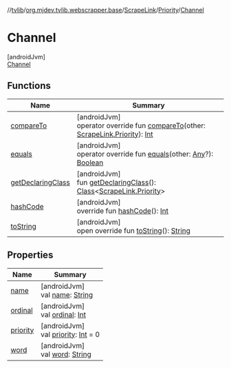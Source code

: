 //[tvlib](../../../../../index.md)/[org.mjdev.tvlib.webscrapper.base](../../../index.md)/[ScrapeLink](../../index.md)/[Priority](../index.md)/[Channel](index.md)

# Channel

[androidJvm]\
[Channel](index.md)

## Functions

| Name | Summary |
|---|---|
| [compareTo](../-preview/index.md#565224029%2FFunctions%2F-1596939238) | [androidJvm]<br>operator override fun [compareTo](../-preview/index.md#565224029%2FFunctions%2F-1596939238)(other: [ScrapeLink.Priority](../index.md)): [Int](https://kotlinlang.org/api/latest/jvm/stdlib/kotlin/-int/index.html) |
| [equals](../-preview/index.md#-1009559292%2FFunctions%2F-1596939238) | [androidJvm]<br>operator override fun [equals](../-preview/index.md#-1009559292%2FFunctions%2F-1596939238)(other: [Any](https://kotlinlang.org/api/latest/jvm/stdlib/kotlin/-any/index.html)?): [Boolean](https://kotlinlang.org/api/latest/jvm/stdlib/kotlin/-boolean/index.html) |
| [getDeclaringClass](../-preview/index.md#-131535050%2FFunctions%2F-1596939238) | [androidJvm]<br>fun [getDeclaringClass](../-preview/index.md#-131535050%2FFunctions%2F-1596939238)(): [Class](https://developer.android.com/reference/kotlin/java/lang/Class.html)&lt;[ScrapeLink.Priority](../index.md)&gt; |
| [hashCode](../-preview/index.md#446421858%2FFunctions%2F-1596939238) | [androidJvm]<br>override fun [hashCode](../-preview/index.md#446421858%2FFunctions%2F-1596939238)(): [Int](https://kotlinlang.org/api/latest/jvm/stdlib/kotlin/-int/index.html) |
| [toString](../-preview/index.md#268255793%2FFunctions%2F-1596939238) | [androidJvm]<br>open override fun [toString](../-preview/index.md#268255793%2FFunctions%2F-1596939238)(): [String](https://kotlinlang.org/api/latest/jvm/stdlib/kotlin/-string/index.html) |

## Properties

| Name | Summary |
|---|---|
| [name](../-preview/index.md#-372974862%2FProperties%2F-1596939238) | [androidJvm]<br>val [name](../-preview/index.md#-372974862%2FProperties%2F-1596939238): [String](https://kotlinlang.org/api/latest/jvm/stdlib/kotlin/-string/index.html) |
| [ordinal](../-preview/index.md#-739389684%2FProperties%2F-1596939238) | [androidJvm]<br>val [ordinal](../-preview/index.md#-739389684%2FProperties%2F-1596939238): [Int](https://kotlinlang.org/api/latest/jvm/stdlib/kotlin/-int/index.html) |
| [priority](../priority.md) | [androidJvm]<br>val [priority](../priority.md): [Int](https://kotlinlang.org/api/latest/jvm/stdlib/kotlin/-int/index.html) = 0 |
| [word](../word.md) | [androidJvm]<br>val [word](../word.md): [String](https://kotlinlang.org/api/latest/jvm/stdlib/kotlin/-string/index.html) |
